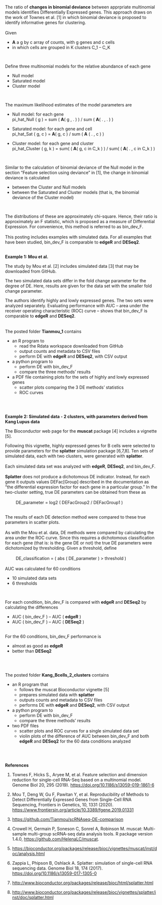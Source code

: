 The ratio of **changes in binomial deviance** between apprpriate multinomial models identifies Differentially Expressed genes.  This approach draws on the work of Townes et al. [1]  in which binomial deviance is proposed to identify informative genes for clustering. 
<br /><br />
Given 
-	**A**  a g by c array of counts, with g genes and c cells
-	in which cells are grouped in K clusters   C_1 – C_K
<br />

Define three multinomial models for the relative abundance of each gene
<br />
-	Null model
-	Saturated model
-	Cluster model
<br />

The maximum likelihood estimates of the model parameters are

-	Null model: for each gene <br />
pi_hat_Null ( g ) = sum ( **A**( g , . ) ) / sum ( **A**( . , . ) )

-	Saturated model:  for each gene and cell  <br />
pi_hat_Sat ( g, c )  = **A**( g, c ) / sum ( **A** ( . , c ) ) 

-	Cluster model:  for each gene and cluster  <br />
pi_hat_Cluster ( g, k ) = sum( ( **A**( g, c in C_k  ) ) / sum( ( **A**( . , c in C_k  ) )
<br />

Similar to the calculation of binomial deviance of the Null model in the section “Feature selection using deviance” in [1], the change in binomial deviance is calculated 
-	between the Cluster and Null models
-	between the Saturated and Cluster models (that is, the binomial deviance of the Cluster model)
<br />

The distributions of these are approximately chi-square.  Hence, their ratio is approximately an F statistic, which is proposed as a measure of Differential Expression.  For convenience, this method is referred to as bin_dev_F.
<br />
<br />
This posting includes examples with simulated data.  For all examples that have been studied, bin_dev_F is comparable to **edgeR** and **DESeq2**.
<br />
<br />

**Example 1:  Mou et al.**

The study by Mou et al. [2] includes simulated data [3] that may be downloaded from GitHub.  

The two simulated data sets differ in the fold change parameter for the degree of DE.  Here, results are given for the data set with the smaller fold change parameter.     

The authors identify highly and lowly expressed genes.  The two sets were analyzed separately.  Evaluating performance with AUC – area under the receiver operating characteristic (ROC) curve – shows that bin_dev_F is comparable to **edgeR** and **DESeq2**.
<br />
<br />	
The posted folder **Tianmou_1** contains
- an R program to 
  - read the Rdata workspace downloaded from GitHub
  - output counts and metadata to CSV files
  - perform DE with **edgeR** and **DESeq2**, with CSV output
- a python program to
  - perform DE with bin_dev_F
  - compare the three methods’ results
- a PDF file containing plots for the sets of highly and lowly expressed genes
  - scatter plots comparing the 3 DE methods’ statistics
  - ROC curves
<br />
<br />

**Example 2:  Simulated data - 2 clusters, with parameters derived from Kang Lupus data**

The Bioconductor web page for the **muscat** package [4] includes a vignette [5].   

Following this vignette, highly expressed genes for B cells were selected to provide parameters for the **splatter** simulation package [6,7,8].  Ten sets of simulated data, each with two clusters, were generated with **splatter**.  
<br />
Each simulated data set was analyzed with **edgeR**, **DESeq2**, and bin_dev_F.
<br />
<br />
**Splatter** does not produce a dichotomous DE indicator.  Instead, for each gene it outputs values DEFac[Group]  described in the documentation as “the differential expression factor for each gene in a particular group.”  In the two-cluster setting, true DE parameters can be obtained from these as 
<br />
<br />
&nbsp;&nbsp;&nbsp;&nbsp;&nbsp;&nbsp;&nbsp;&nbsp; DE_parameter = log2 (  DEFacGroup2 /  DEFacGroup1 )

<br />
The results of each DE detection method were compared to these true parameters in scatter plots. 
<br />
<br />
As with the Mou et al. data, DE methods were compared by calculating the area under the ROC curve.  Since this requires a dichotomous classification for each gene (that is: is the gene DE or not) the true DE parameters were dichotomized by thresholding.  Given a threshold, define
<br />
<br />
&nbsp;&nbsp;&nbsp;&nbsp;&nbsp;&nbsp;&nbsp;&nbsp; DE_classification = (  abs ( DE_parameter ) > threshold ) 
<br />
<br />
AUC was calculated for 60 conditions
<br />

- 10 simulated data sets
- 6 thresholds
<br />

For each condition, bin_dev_F is compared with **edgeR** and **DESeq2**  by calculating the differences
<br />

- AUC ( bin_dev_F ) – AUC ( **edgeR** )
- AUC ( bin_dev_F ) – AUC ( **DESeq2** )
<br />
For the 60 conditions, bin_dev_F performance is
<br />

- almost as good as **edgeR**
- better than **DESeq2**
<br />
<br />	
  
The posted folder **Kang_Bcells_2_clusters**  contains
- an R program that
  - follows the muscat Bioconductor vignette [5]
  - prepares simulated data with **splatter**
  - outputs counts and metadata to CSV files
  - performs DE with **edgeR** and **DESeq2**, with CSV output
- a python program to
  - perform DE with bin_dev_F
  - compare the three methods’ results
- two PDF files
  - scatter plots and ROC curves for a single simulated data set
  - violin plots of the difference of AUC between bin_dev_F and both **edgeR** and **DESeq2** for the 60 data conditions analyzed
<br />
<br /> 	 

**References**
<br />
 
1. Townes F, Hicks S., Aryee M, et al. Feature selection and dimension reduction for single-cell RNA-Seq based on a multinomial model. Genome Biol 20, 295 (2019). https://doi.org/10.1186/s13059-019-1861-6

2. Mou T, Deng W, Gu F, Pawitan Y, et al. Reproducibility of Methods to Detect Differentially Expressed Genes from Single-Cell RNA Sequencing, Frontiers in Genetics, 10, 1331 (2020).
https://www.frontiersin.org/article/10.3389/fgene.2019.01331     

3. https://github.com/Tianmou/scRNAseq-DE-comparison

4. Crowell H, Germain P, Soneson C, Sonrel A, Robinson M.  muscat: Multi-sample multi-group scRNA-seq data analysis tools. R package version 1.4.0, https://github.com/HelenaLC/muscat.

5. https://bioconductor.org/packages/release/bioc/vignettes/muscat/inst/doc/analysis.html

6. Zappia L, Phipson B, Oshlack A.  Splatter: simulation of single-cell RNA sequencing data. Genome Biol 18, 174 (2017). https://doi.org/10.1186/s13059-017-1305-0

7. http://www.bioconductor.org/packages/release/bioc/html/splatter.html

8. http://www.bioconductor.org/packages/release/bioc/vignettes/splatter/inst/doc/splatter.html

 
